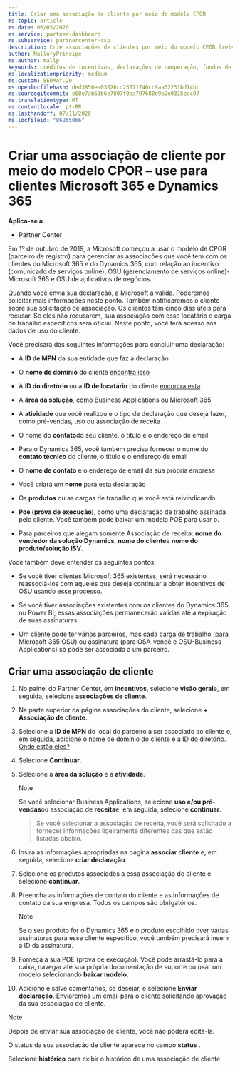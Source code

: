 ```yaml
---
title: Criar uma associação de cliente por meio do modelo CPOR
ms.topic: article
ms.date: 06/03/2020
ms.service: partner-dashboard
ms.subservice: partnercenter-csp
description: Crie associações de clientes por meio do modelo CPOR (reivindicação de parceiro de registro). Ajuda a gerenciar vendas, uso & incentivos para clientes Microsoft 365 e Dynamics 365.
author: MalloryPrincipe
ms.author: mallp
keywords: créditos de incentivos, declarações de cooperação, fundos de cooperação, OSU, OSA, ISV, associação de receita
ms.localizationpriority: medium
ms.custom: SEOMAY.20
ms.openlocfilehash: ded3850ea03626cd25571746cc9aa32231bd14bc
ms.sourcegitcommit: e68e7ab63b6e7807f0aa797680e9b2e0315ecc97
ms.translationtype: MT
ms.contentlocale: pt-BR
ms.lasthandoff: 07/11/2020
ms.locfileid: "86265066"
---
```

# <a name="create-a-customer-association-via-the-cpor-model--use-for-microsoft-365-and-dynamics-365-customers"></a>Criar uma associação de cliente por meio do modelo CPOR – use para clientes Microsoft 365 e Dynamics 365

**Aplica-se a**

- Partner Center

Em 1º de outubro de 2019, a Microsoft começou a usar o modelo de CPOR (parceiro de registro) para gerenciar as associações que você tem com os clientes do Microsoft 365 e do Dynamics 365, com relação ao incentivo (comunicado de serviços online), OSU (gerenciamento de serviços online)-Microsoft 365 e OSU de aplicativos de negócios.

Quando você envia sua declaração, a Microsoft a valida. Poderemos solicitar mais informações neste ponto. Também notificaremos o cliente sobre sua solicitação de associação. Os clientes têm cinco dias úteis para recusar. Se eles não recusarem, sua associação com esse locatário e carga de trabalho específicos será oficial. Neste ponto, você terá acesso aos dados de uso do cliente. 

Você precisará das seguintes informações para concluir uma declaração:

- A **ID de MPN** da sua entidade que faz a declaração

- O **nome de domínio** do cliente [encontra isso](https://docs.microsoft.com/partner-center/find-customer-domain-name)

- A **ID do diretório** ou a **ID de locatário** do cliente [encontra esta](https://docs.microsoft.com/partner-center/find-customer-domain-name)

- A **área da solução**, como Business Applications ou Microsoft 365

- A **atividade** que você realizou e o tipo de declaração que deseja fazer, como pré-vendas, uso ou associação de receita

- O nome do **contato**do seu cliente, o título e o endereço de email

- Para o Dynamics 365, você também precisa fornecer o nome do **contato técnico** do cliente, o título e o endereço de email

- O **nome de contato** e o endereço de email da sua própria empresa

- Você criará um **nome** para esta declaração

- Os **produtos** ou as cargas de trabalho que você está reivindicando

- **Poe (prova de execução)**, como uma declaração de trabalho assinada pelo cliente. Você também pode baixar um modelo POE para usar o.

- Para parceiros que alegam somente Associação de receita: **nome do vendedor da solução Dynamics**, **nome do cliente**e **nome do produto/solução ISV**. 

Você também deve entender os seguintes pontos:

- Se você tiver clientes Microsoft 365 existentes, será necessário reassociá-los com aqueles que deseja continuar a obter incentivos de OSU usando esse processo.

- Se você tiver associações existentes com os clientes do Dynamics 365 ou Power BI, essas associações permanecerão válidas até a expiração de suas assinaturas.

- Um cliente pode ter vários parceiros, mas cada carga de trabalho (para Microsoft 365 OSU) ou assinatura (para OSA-vendê e OSU-Business Applications) só pode ser associada a um parceiro.

## <a name="create-a-customer-association"></a>Criar uma associação de cliente

1. No painel do Partner Center, em **incentivos**, selecione **visão geral**e, em seguida, selecione **associações de cliente**. 

2. Na parte superior da página associações do cliente, selecione **+ Associação de cliente**.

3. Selecione a **ID de MPN** do local do parceiro a ser associado ao cliente e, em seguida, adicione o nome de domínio do cliente e a ID do diretório. [Onde estão eles?](https://docs.microsoft.com/partner-center/find-customer-domain-name)

4. Selecione **Continuar**.

5. Selecione a **área da solução** e a **atividade**. 

   >[!Note]
   >
   >Se você selecionar Business Applications, selecione **uso e/ou pré-vendas**ou associação de **receita**e, em seguida, selecione **continuar**. 

   >Se você selecionar a associação de receita, você será solicitado a fornecer informações ligeiramente diferentes das que estão listadas abaixo.

6. Insira as informações apropriadas na página **associar cliente** e, em seguida, selecione **criar declaração**.

7. Selecione os produtos associados a essa associação de cliente e selecione **continuar**.

8. Preencha as informações de contato do cliente e as informações de contato da sua empresa. Todos os campos são obrigatórios. 

   >[!NOTE]
   >Se o seu produto for o Dynamics 365 e o produto escolhido tiver várias assinaturas para esse cliente específico, você também precisará inserir a ID da assinatura.

9. Forneça a sua POE (prova de execução). Você pode arrastá-lo para a caixa, navegar até sua própria documentação de suporte ou usar um modelo selecionando **baixar modelo**. 

10. Adicione e salve comentários, se desejar, e selecione **Enviar declaração**. Enviaremos um email para o cliente solicitando aprovação da sua associação de cliente.

   >[!NOTE]
   >Depois de enviar sua associação de cliente, você não poderá editá-la.

O status da sua associação de cliente aparece no campo **status** .

Selecione **histórico** para exibir o histórico de uma associação de cliente.
